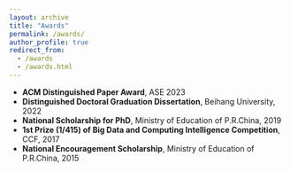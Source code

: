 ```yaml
---
layout: archive
title: "Awards"
permalink: /awards/
author_profile: true
redirect_from: 
  - /awards
  - /awards.html
---
```


- **ACM Distinguished Paper Award**, ASE 2023
- **Distinguished Doctoral Graduation Dissertation**, Beihang University, 2022
- **National Scholarship for PhD**, Ministry of Education of P.R.China, 2019
- **1st Prize (1/415) of Big Data and Computing Intelligence Competition**, CCF, 2017
- **National Encouragement Scholarship**, Ministry of Education of P.R.China, 2015
